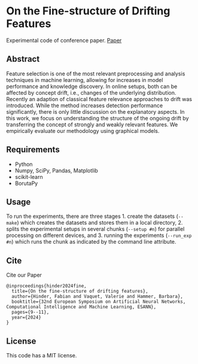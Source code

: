 # On the Fine-structure of Drifting Features

Experimental code of conference paper. [Paper](https://www.esann.org/sites/default/files/proceedings/2024/ES2024-89.pdf) 

## Abstract

Feature selection is one of the most relevant preprocessing and analysis techniques in machine learning, allowing for increases in model performance and knowledge discovery. In online setups, both can be affected by concept drift, i.e., changes of the underlying distribution. Recently an adaption of classical feature relevance approaches to drift was introduced. While the method increases detection performance significantly, there is only little discussion on the explanatory aspects. In this work, we focus on understanding the structure of the ongoing drift by transferring the concept of strongly and weakly relevant features. We empirically evaluate our methodology using graphical models.

## Requirements

* Python 
* Numpy, SciPy, Pandas, Matplotlib
* scikit-learn
* BorutaPy

## Usage

To run the experiments, there are three stages 1. create the datasets (`--make`) which creates the datasets and stores them in a local directory, 2. splits the experimental setups in several chunks (`--setup #n`) for parallel processing on different devices, and 3. running the experiments (`--run_exp #n`) which runs the chunk as indicated by the command line attribute.

## Cite

Cite our Paper
```
@inproceedings{hinder2024fine,
  title={On the fine-structure of drifting features},
  author={Hinder, Fabian and Vaquet, Valerie and Hammer, Barbara},
  booktitle={32nd European Symposium on Artificial Neural Networks, Computational Intelligence and Machine Learning, ESANN},
  pages={9--11},
  year={2024}
}
```

## License

This code has a MIT license.

